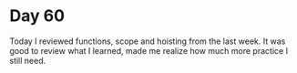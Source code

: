 # Day 60

Today I reviewed functions, scope and hoisting from the last week. It was good to review what I learned, made me realize how much more practice I still need.
